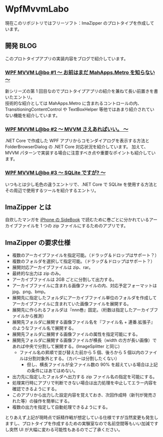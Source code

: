 # WpfMvvmLabo
現在このリポジトリではフリーソフト：ImaZipper のプロトタイプを作成しています。

## 開発 BLOG
このプロトタイプアプリの実装内容をブログで紹介しています。

### [WPF MVVM L@bo #1 ～ お前はまだ MahApps.Metro を知らない ～](https://elf-mission.net/programming/wpf/mvvm-labo/phase01/)
新シリーズの第 1 回目なのでプロトタイプアプリの紹介を兼ねて長い前置きを書いたエントリ。  
技術的な紹介としては MahApps.Metro に含まれるコントロールの内、TransitioningContentControl や TextBoxHelper 等他ではあまり紹介されていない機能を紹介しています。

### [WPF MVVM L@bo #2 ～ MVVM さえあればいい。 ～](https://elf-mission.net/programming/wpf/mvvm-labo/phase02/)
.NET Core で作成した WPF アプリからコモンダイアログを表示する方法と FolderBrowserDialog の .NET Core 対応状況を紹介しています。
加えて、MVVM パターンで実装する場合に注意すべき点や重要なポイントも紹介しています。

### [WPF MVVM L@bo #3 ～ SQLite ですが? ～](https://elf-mission.net/programming/wpf/mvvm-labo/phase03/)
いつもとは少し毛色の違うエントリで、.NET Core で SQLite を使用する方法とその周辺で使用するツールを紹介するエントリ。

## ImaZipper とは
自炊したマンガを [iPhone の SideBook](https://apps.apple.com/jp/app/sidebooks/id409777225) で読むために巻ごとに分かれているアーカイブファイルを 1 つの zip ファイルにするためのアプリです。

## ImaZipper の要求仕様
- 複数のアーカイブファイルを指定可能。（ドラッグ＆ドロップはサポート？）
- 複数のフォルダを選択して指定可能。（ドラッグ＆ドロップはサポート？）
- 展開対応アーカイブファイルは zip、rar。
- 最終的な出力は zip のみ。
- アーカイブファイルは 2GB ごとに分割して出力する。
- アーカイブファイルに含まれる画像ファイルの内、対応予定フォーマットは jpg、png、bmp。
- 展開先に指定したフォルダにアーカイブファイル単位のフォルダを作成してアーカイブファイルに含まれていた画像ファイルを展開する。
- 展開先に作られるフォルダは『nnn巻』固定。（桁数は指定したアーカイブファイルから推測）
- 展開先フォルダに展開する画像ファイル名を『ファイル名 + 連番.拡張子』のようなファイル名で展開する。
- 展開先フォルダに展開する画像ファイルの属性を指定可能にする。
- 展開先フォルダに展開する画像ファイルが横長（width の方が長い画像）であれば中央で分割して展開する。(ImageSplitter と同じ)
    - ファイル名の昇順で並び替えた前から 5 個、後ろから 5 個以内のファイルは分割対象外とする。（カバーは分割したくない）
        - 但し、横長ファイルが全ファイル数の 90% を超えている場合は上記の条件にはあてはめない。
- 出力先に指定したフォルダへ出力する zip ファイル名の指定を可能にする。
- 処理実行時にアプリで判断できない場合は出力処理を中止してエラー内容を確認できるようにする。
- このアプリから出力した設定内容を覚えておき、次回作成時（新刊が発売された等）の操作を簡単にする。
- 複数の出力を指定して自動処理できるようにする。

とりあえず上記が現時点で妖精作戦が想定している仕様ですが当然変更も発生しますし、プロトタイプを作成するための実験室なので名前空間等もいい加減ですし突然 UI が大幅に変わる可能性もあるのでご了承ください。

